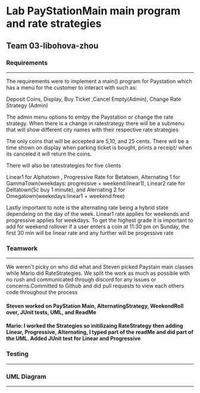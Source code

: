 # Lab PayStationMain main program and rate strategies
## Team 03-libohova-zhou
### Requirements
------------------------------------------------------------------------------------------------
The requirements were to implement a main() program for Paystation which has a menu for the customer to interact with such as:

Deposit Coins, Display, Buy Ticket ,Cancel Empty(Admin), Change Rate Strategy (Admin)

The admin menu options to emtpy the Paystation or change the rate strategy. When there is a change in ratestrategy there will be a submenu that will show different city names with their respective rate strategies

The only coins that will be accepted are 5,10, and 25 cents. There will be a time shown on display when parking ticket is bought, prints a receipt/ when its canceled it will return the coins. 

There will also be ratestrategies for five clients

Linear1 for Alphatown , Progressive Rate for Betatown, Alternating 1 for GammaTown(weekdays: progressive + weekend:linear1), Linear2 rate for Deltatown(5c buy 1 minute), and Alernating 2 for Omegatown(weekedays:linear1 + weekend:free)

Lastly important to note is the alternating rate being a hybrid state dependeing on the day of the week. Linear1 rate applies for weekends and progressive applies for weekdays. To get the highest grade it is important to add for weekend rollover if a user enters a coin at 11:30 pm on Sunday, the first 30 min will be linear rate and any further will be progessive rate

### Teamwork
------------------------------------------------------------------------------------------------
We weren't picky on who did what and Steven picked Paystain main classes while Mario did RateStrategies. We split the work as much as possible with no rush and communicated through discord for any issues or concerns.Committed to Github and did pull requests to view each others code throughout the process

#### Steven worked on PayStation Main, AlternatingStrategy, WeekendRoll over, JUnit tests, UML, and ReadMe

#### Mario: I worked the Strategies so initilizaing RateStrategy then adding Linear, Progressive, Alternating, I typed part of the readMe and did part of the UML. Added JUnit test for Linear and Progressive



### Testing
------------------------------------------------------------------------------------------------
### UML Diagram
------------------------------------------------------------------------------------------------
